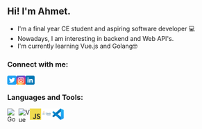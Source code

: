 ## Hi! I'm  Ahmet.

  - I'm a final year CE student and aspiring software developer 💻
  - Nowadays, I am interesting in backend and Web API's.
  - I'm currently learning Vue.js and Golang🤓

### Connect with me:

<a href="https://twitter.com/ahmet_zumber">
  <img align="left" alt="ahmet_zumber" width="21px" src="https://raw.githubusercontent.com/edent/SuperTinyIcons/099dc12b59179d07d534069bc8551718f786d91a/images/svg/twitter.svg" />
</a>

<a href="https://www.instagram.com/ahmetzumber/">
  <img align="left" alt="ahmetzumber" width="21px" src="https://raw.githubusercontent.com/edent/SuperTinyIcons/099dc12b59179d07d534069bc8551718f786d91a/images/svg/instagram.svg" />
</a>

<a href="https://www.linkedin.com/in/ahmet-z%C3%BCmbero%C4%9Flu-565679175/">
  <img align="left" alt="Ahmet Zumberoglu Linkdin" width="21px" src="https://raw.githubusercontent.com/edent/SuperTinyIcons/099dc12b59179d07d534069bc8551718f786d91a/images/svg/linkedin.svg" />
</a>

<br />

### Languages and Tools:

<img align="left" alt="Go" width="26px" src="https://user-images.githubusercontent.com/3613230/41752586-476b0b24-7596-11e8-95fe-8fd3faa21e8a.png" />
<img align="left" alt="Vue" width="26px" src="https://profilinator.rishav.dev/skills-assets/vuejs-original-wordmark.svg" />
<img align="left" alt="JavaScript" width="26px" src="https://raw.githubusercontent.com/github/explore/80688e429a7d4ef2fca1e82350fe8e3517d3494d/topics/javascript/javascript.png" />
<img align="left" alt="Java" width="26px" src="https://raw.githubusercontent.com/github/explore/80688e429a7d4ef2fca1e82350fe8e3517d3494d/topics/java/java.png" />
<img align="left" alt="Visual Studio Code" width="26px" src="https://raw.githubusercontent.com/github/explore/80688e429a7d4ef2fca1e82350fe8e3517d3494d/topics/visual-studio-code/visual-studio-code.png" />


